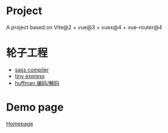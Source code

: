 # Project

A project based on Vite@2 + vue@3 + vuex@4 + vue-router@4

# 轮子工程
* [sass compiler](https://github.com/wizardpisces/tiny-sass-compiler)
* [tiny express](https://github.com/wizardpisces/vite-site/blob/master/examples/node/stream/server/readme.md)
* [huffman 编码/解码](https://github.com/wizardpisces/huffman-ts)
# Demo page

[Homepage](https://wizardpisces.github.io/)
